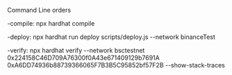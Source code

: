 
Command Line orders

-compile: 
          npx hardhat compile

-deploy: 
          npx hardhat run deploy scripts/deploy.js --network binanceTest

-verify: 
          npx hardhat verify --network bsctestnet 0x224158C46D709A76300f0A43e671409129b7691A 0xA6DD74936b88739366065F7B3B5C95852bf57F2B --show-stack-traces
